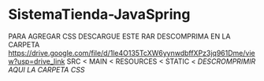 # SistemaTienda-JavaSpring

PARA AGREGAR CSS DESCARGUE ESTE RAR DESCOMPRIMA EN LA CARPETA https://drive.google.com/file/d/1le4O135TcXW6yynwdbffXPz3jq961Dme/view?usp=drive_link
SRC < MAIN < RESOURCES < STATIC < *DESCROMPRIMIR AQUI LA CARPETA CSS* 
